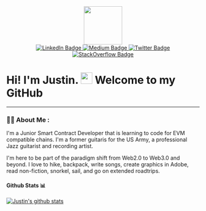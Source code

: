 <div id="header" align="center">
  <img src="https://media.giphy.com/media/M9gbBd9nbDrOTu1Mqx/giphy.gif" width="100"/>
</div>
  
  <div id="badges" align="center">
  <a href="https://www.linkedin.com/in/justintsugranes/">
    <img src="https://img.shields.io/badge/LinkedIn-blue?style=for-the-badge&logo=linkedin&logoColor=white" alt="LinkedIn Badge"/>
    </a>
  <a href="https://medium.com/justintsugranes/">
    <img src="https://img.shields.io/badge/Medium-000000?style=for-the-badge&logo=medium&logoColor=white" alt="Medium Badge"/>
    </a>
  <a href="https://twitter.com/justintsugranes">
    <img src="https://img.shields.io/badge/Twitter-blue?style=for-the-badge&logo=twitter&logoColor=white" alt="Twitter Badge"/>
    </a>
  <a href="https://stackoverflow.com/users/18146313/justintsugranes">
    <img src="https://img.shields.io/badge/StackOverflow-F48024?style=for-the-badge&logo=stackoverflow&logoColor=white" alt="StackOverflow Badge"/>
    </a>
 </div>
 
 <div id="viewcount" align="center">
 <img src="https://komarev.com/ghpvc/?username=justintsugranes&style=flat-square&color=blue" alt=""/>
  </div>
 
<h1>
  Hi! I'm Justin.
  <img src="https://media.giphy.com/media/hvRJCLFzcasrR4ia7z/giphy.gif" width="30px"/>
  Welcome to my GitHub
</h1>

---

### :man_technologist: About Me : 

I'm a Junior Smart Contract Developer that is learning to code for EVM compatible chains. I'm a former guitaris for the US Army, a professional Jazz guitarist and recording artist.

I'm here to be part of the paradigm shift from Web2.0 to Web3.0 and beyond. I love to hike, backpack, write songs, create graphics in Adobe, read non-fiction, snorkel, sail, and go on extended roadtrips. 



#### Github Stats 📊

[![Justin's github stats](https://github-readme-stats.vercel.app/api?username=justintsugranes)](https://github.com/anuraghazra/github-readme-stats)
